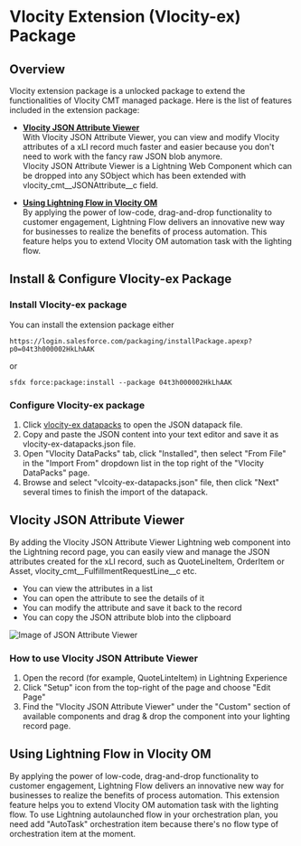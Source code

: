 # Vlocity Extension (Vlocity-ex) Package
## Overview
Vlocity extension package is a unlocked package to extend the functionalities of Vlocity CMT managed package. 
Here is the list of features included in the extension package:
* **[Vlocity JSON Attribute Viewer](#json-attribute-viewer)**  
With Vlocity JSON Attribute Viewer, you can view and modify Vlocity attributes of a xLI record much faster and easier because you don't need to work with the fancy raw JSON blob anymore.  
Vlocity JSON Attribute Viewer is a Lightning Web Component which can be dropped into any SObject which has been extended with vlocity_cmt__JSONAttribute__c field.  

*  **[Using Lightning Flow in Vlocity OM](#flow-in-om)**  
By applying the power of low-code, drag-and-drop functionality to customer engagement, Lightning Flow delivers an innovative new way for businesses to realize the benefits of process automation. This feature helps you to extend Vlocity OM automation task with the lighting flow.

## Install & Configure Vlocity-ex Package
### <a id="install-package"></a>Install Vlocity-ex package
You can install the extension package either
```
https://login.salesforce.com/packaging/installPackage.apexp?p0=04t3h000002HkLhAAK
```
or
```
sfdx force:package:install --package 04t3h000002HkLhAAK
```
### <a id="configure-package"></a> Configure Vlocity-ex package
1. Click [vlocity-ex datapacks](build/Post-installation/Datapacks/vlocity-ex-datapacks.json) to open the JSON datapack file.
2. Copy and paste the JSON content into your text editor and save it as vlocity-ex-datapacks.json file.
3. Open "Vlocity DataPacks" tab, click "Installed", then select "From File" in the "Import From" dropdown list in the top right of the "Vlocity DataPacks" page.
4. Browse and select "vlcoity-ex-datapacks.json" file, then click "Next" several times to finish the import of the datapack.


## <a id="json-attribute-viewer"></a> Vlocity JSON Attribute Viewer
By adding the Vlocity JSON Attribute Viewer Lightning web component into the Lightning record page, you can easily view and manage the JSON attributes created for the xLI record, such as QuoteLineItem, OrderItem or Asset, vlocity_cmt__FulfillmentRequestLine__c etc. 
* You can view the attributes in a list
* You can open the attribute to see the details of it
* You can modify the attribute and save it back to the record
* You can copy the JSON attribute blob into the clipboard

![Image of JSON Attribute Viewer](https://github.com/Soforce/vlocity-ex/blob/master/images/json-viewer.jpg)


### How to use Vlocity JSON Attribute Viewer
1. Open the record (for example, QuoteLinteItem) in Lightning Experience
2. Click "Setup" icon from the top-right of the page and choose "Edit Page"
3. Find the "Vlocity JSON Attribute Viewer" under the "Custom" section of available components and drag & drop the component into your lighting record page.
## <a id="flow-in-om"></a> Using Lightning Flow in Vlocity OM
By applying the power of low-code, drag-and-drop functionality to customer engagement, Lightning Flow delivers an innovative new way for businesses to realize the benefits of process automation. This extension feature helps you to extend Vlocity OM automation task with the lighting flow.
To use Lightning autolaunched flow in your orchestration plan, you need add "AutoTask" orchestration item because there's no flow type of orchestration item at the moment.  







